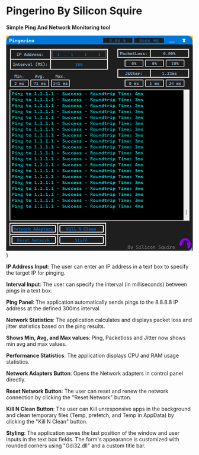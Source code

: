 # Pingerino By Silicon Squire
**Simple Ping And Network Monitoring tool**

![Interface](Pingerino_Wa5UGK2B2D.png))

**IP Address Input**: The user can enter an IP address in a text box to specify the target IP for pinging.

**Interval Input**: The user can specify the interval (in milliseconds) between pings in a text box.

**Ping Panel**: The application automatically sends pings to the 8.8.8.8 IP address at the defined 300ms interval.

**Network Statistics**: The application calculates and displays packet loss and jitter statistics based on the ping results.

**Shows Min, Avg, and Max values**: Ping, Packetloss and Jitter now shows min avg and max values.

**Performance Statistics**: The application displays CPU and RAM usage statistics.

**Network Adapters Button**: Opens the Network adapters in control panel directly.

**Reset Network Button**: The user can reset and renew the network connection by clicking the "Reset Network" button.

**Kill N Clean Button**: The user can Kill unresponsive apps in the background and clean temporary files (Temp, prefetch, and Temp in AppData) by clicking the "Kill N Clean" button.

**Styling**: The application saves the last position of the window and user inputs in the text box fields. The form's appearance is customized with rounded corners using "Gdi32.dll" and a custom title bar.
